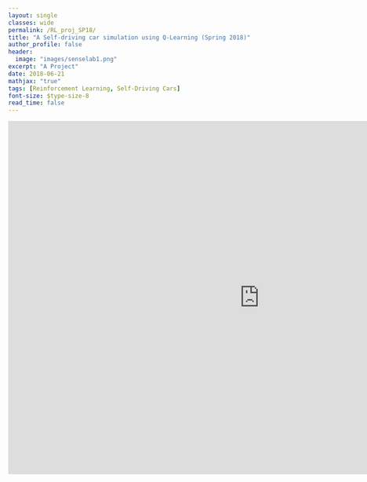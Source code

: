 ```yaml
---
layout: single
classes: wide
permalink: /RL_proj_SP18/
title: "A Self-driving car simulation using Q-Learning (Spring 2018)"
author_profile: false
header:
  image: "images/senselab1.png"
excerpt: "A Project"
date: 2018-06-21
mathjax: "true"
tags: [Reinforcement Learning, Self-Driving Cars]
font-size: $type-size-8
read_time: false
---
```


<embed src="https://tushar-agarwal2909.github.io/documents/ML_proj.pdf" type="application/pdf" width="1024px" height="720px" />
